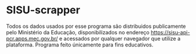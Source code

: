 # SISU-scrapper

Todos os dados usados por esse programa são distribuidos publicamente
pelo Ministério da Educação, disponibilizados no endereço
 https://sisu-api-pcr.apps.mec.gov.br/ e acessados por qualquer navegador 
que utilize a plataforma. Programa feito únicamente para fins educativos.
